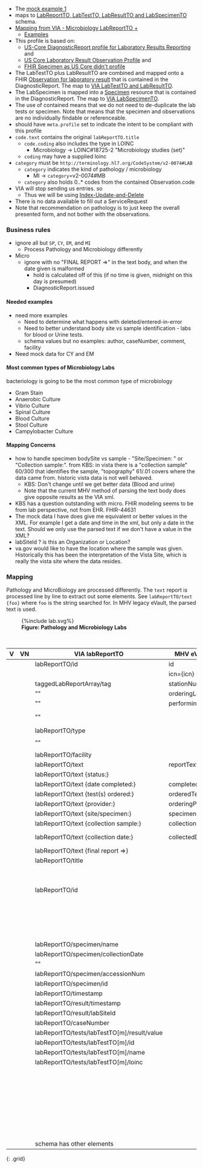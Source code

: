 
- The [mock example 1](https://github.com/department-of-veterans-affairs/mhv-fhir-phr-mapping/blob/main/mocks/labs.xml)
- maps to [LabReportTO, LabTestTO, LabResultTO and LabSpecimenTO](https://github.com/department-of-veterans-affairs/mhv-np-via-wsclient/blob/development/src/main/resources/VIA_v4.0.7_uat.wsdl) schema.
- [Mapping from VIA - Microbiology LabReportTO +](StructureDefinition-VA.MHV.PHR.MBlabReport-mappings.html#mappings-for-via-to-mhv-fhir-phr-labreportto)
  - [Examples](StructureDefinition-VA.MHV.PHR.MBlabReport-examples.html)
- This profile is based on:
  - [US-Core DiagnosticReport profile for Laboratory Results Reporting]({{site.data.fhir.hl7fhiruscore}}/StructureDefinition-us-core-diagnosticreport-lab.html) and 
  - [US Core Laboratory Result Observation Profile]({{site.data.fhir.hl7fhiruscore}}/StructureDefinition-us-core-observation-lab.html) and
  - [FHIR Specimen as US Core didn't profile]({{site.data.fhir.path}}specimen.html)
- The LabTestTO plus LabResultTO are combined and mapped onto a FHIR [Observation for laboratory result](StructureDefinition-VA.MHV.PHR.labTest.html) that is contained in the DiagnosticReport. The map to [VIA LabTestTO and LabResultTO](StructureDefinition-VA.MHV.PHR.labTest-mappings.html#mappings-for-via-to-mhv-fhir-phr-labtestto).
- The LabSpecimen is mapped into a [Specimen](StructureDefinition-VA.MHV.PHR.LabSpecimen.html) resource that is contained in the DiagnosticReport. The map to [VIA LabSpecimenTO](StructureDefinition-VA.MHV.PHR.LabSpecimen-mappings.html#mappings-for-via-to-mhv-fhir-phr-labspecimen).
- The use of contained means that we do not need to de-duplicate the lab tests or specimen. Note that means that the specimen and observations are no individually findable or referenceable.
- should have `meta.profile` set to indicate the intent to be compliant with this profile
- `code.text` contains the original `labReportTO.title`
  - `code.coding` also includes the type in LOINC
    - Microbiology -> LOINC#18725-2 "Microbiology studies (set)"
  - `coding` may have a supplied loinc
- `category` must be `http://terminology.hl7.org/CodeSystem/v2-0074#LAB`
  - `category` indicates the kind of pathology / microbiology
    - MI -> `category`=v2-0074#MB
  - `category` also holds 0..* codes from the contained Observation.code
- VIA will stop sending us entries. so
  - Thus we will be using [Index-Update-and-Delete](background.html#entered-in-error)
- There is no data available to fill out a ServiceRequest
- Note that recommendation on pathology is to just keep the overall presented form, and not bother with the observations.

### Business rules

- ignore all but `SP`, `CY`, `EM`, and `MI`
  - Process Pathology and Microbiology differently
- Micro
  - ignore with no "FINAL REPORT =>" in the text body, and when the date given is malformed
    - hold is calculated off of this (if no time is given, midnight on this day is presumed)
    - DiagnosticReport.issued

#### Needed examples

- need more examples
  - Need to determine what happens with deleted/entered-in-error
  - Need to better understand body site vs sample identification - labs for blood or Urine tests.
  - schema values but no examples: author, caseNumber, comment, facility
- Need mock data for CY and EM

#### Most common types of Microbiology Labs

bacteriology is going to be the most common type of microbiology

- Gram Stain
- Anaerobic Culture
- Vibrio Culture
- Spinal Culture
- Blood Culture
- Stool Culture
- Campylobacter Culture

#### Mapping Concerns

- how to handle specimen bodySite vs sample - "Site/Specimen: " or "Collection sample:". from KBS: in vista there is a "collection sample" 60/300 that identifies the sample, "topography" 61/.01 covers where the data came from. historic vista data is not well behaved.
  - KBS: Don't change until we get better data (Blood and urine)
  - Note that the current MHV method of parsing the text body does give opposite results as the VIA xml.
- KBS has a question outstanding with micro. FHIR modeling seems to be from lab perspective, not from EHR.  FHIR-44631
- The mock data I have does give me equivalent or better values in the XML. For example I get a date and time in the xml, but only a date in the text. Should we only use the parsed text if we don't have a value in the XML?
- labSiteId ? is this an Organization or Location?
- va.gov would like to have the location where the sample was given. Historically this has been the interpretation of the Vista Site, which is really the vista site where the data resides. 

### Mapping

Pathology and MicroBiology are processed differently. The `text` report is processed line by line to extract out some elements. See `labReportTO/text {foo}` where `foo` is the string searched for. In MHV legacy eVault, the parsed text is used.

<figure>
{%include lab.svg%}
<figcaption><b>Figure: Pathology and Microbiology Labs</b></figcaption>
</figure>
<br clear="all">

| V | VN | VIA labReportTO                              |    MHV eVault Micro     | FHIR                                | Note       |
|---|----|----------------------------------------------|-------------------------|-------------------------------------|------------|
|   |    | labReportTO/id                               |   id                    | DiagnosticReport.identifier[TOid]   |  |
|   |    |                                              |   icn={icn}             | DiagnosticReport.subject            |  |
|   |    | taggedLabReportArray/tag                     |   stationNumber         | ??? extension ???     |  |
|   |    |   ""                                         |  orderingLocation       |  |  |
|   |    |   ""                                         |   performingLocation    |  |  |
|   |    |   ""                                         |                         | Observation[m].performer={DiagnosticReport.performer(Org)} | |
|   |    | labReportTO/type                             |                         | DiagnosticReport.code.coding        | `LOINC#18725-2` |
|   |    |   ""                                         |                         | DiagnosticReport.category.coding    | `http://terminology.hl7.org/CodeSystem/v2-0074#MB` |
|   |    | labReportTO/facility                         |                         | DiagnosticReport.performer(Org)     | |
|   |    | labReportTO/text                             |  reportText             | DiagnosticReport.presentedForm.data | base64 with contentType=text/plain |
|   |    | labReportTO/text {status:}                   |                         |                                     | ignore all that are not COMPLETED |
|   |    | labReportTO/text {date completed:}           |  completedDateTime[x]   | DiagnosticReport.issued             | |
|   |    | labReportTO/text {test(s) ordered:}          | orderedTest             |                                     | no mock examples |
|   |    | labReportTO/text {provider:}                 |  orderingProvider       | DiagnosticReport.performer(Pra) | only have string |
|   |    | labReportTO/text {site/specimen:}            |  specimenSource         | Specimen.collection.bodySite        | location? KBS |
|   |    | labReportTO/text {collection sample:}        |  collectionSample       | Specimen.type.text                  | |
|   |    | labReportTO/text {collection date:}          |  collectedDateTime[x]   | Specimen.collectedDateTime          | Not sure why parsed out of the text, vs using specimen/collectionDate
|   |    | labReportTO/text {final report =>}           |                         | DiagnosticReport.issued             | used in **hold** |
|   |    | labReportTO/title                            |                         | DiagnosticReport.code.text          | |
|   |    |                                              |                         | DiagnosticReport.category=`LAB`     | also all chTest code |
|   |    |                                              |                         | DiagnosticReport.status=`final`     |  |
|   |    | labReportTO/id                               |                         | DiagnosticReport.identifier[Rid]    |  |
|   |    |                                              |                         | DiagnosticReport.result={Observation} | multiple  |
|   |    |                                              |                         | DiagnosticReport.specimen={Specimen} |  |
|   |    |                                              |                         | Specimen.status=`available`         |  |
|   |    | labReportTO/specimen/name                    |                         | Specimen.type.text                  | not done this way today |
|   |    | labReportTO/specimen/collectionDate          |                         | Specimen.collectedDateTime          | not done this way today |
|   |    |    ""                                        |                         | DiagnosticReport.effectiveDateTime  | use specimen collection date |
|   |    | labReportTO/specimen/accessionNum            |                         | Specimen.accessionIdentifier        |  |
|   |    | labReportTO/specimen/id                      |                         | Specimen.identifier                 | might not be an identifier |
|   |    | labReportTO/timestamp                        |                         | DiagnosticReport.issued             | no mock examples |
|   |    | labReportTO/result/timestamp                 |                         | Observation[m].issued               | use if exists, else {collectedDate} |
|   |    | labReportTO/result/labSiteId                 |                         | DiagnosticReport.performer(Org)     | |
|   |    | labReportTO/caseNumber                       |                         | DiagnosticReport.identifier[casenum] | no mock examples |
|   |    | labReportTO/tests/labTestTO[m]/result/value  |                         | Observation[m].valueString          | samples all valueString |
|   |    | labReportTO/tests/labTestTO[m]/id            |                         | Observation[m].identifier[TOid]     | |
|   |    | labReportTO/tests/labTestTO[m]/name          |                         | Observation[m].code.text            | |
|   |    | labReportTO/tests/labTestTO[m]/loinc         |                         | Observation[m].code.coding          | no mock examples |
|   |    |                                              |                         | Observation[m].specimen={Specimen}  |  |
|   |    |                                              |                         | Observation[m].status=`final`       |  |
|   |    |                                              |                         | Observation[m].category=`laboratory` |  |
|   |    |                                              |                         | Observation[m].issued={DiagnosticReport.issued} |  |
|   |    |                                              |                         | Observation[m].effectiveDate={DiagnosticReport.effectiveDate} |  |
|   |    | schema has other elements
{: .grid}
